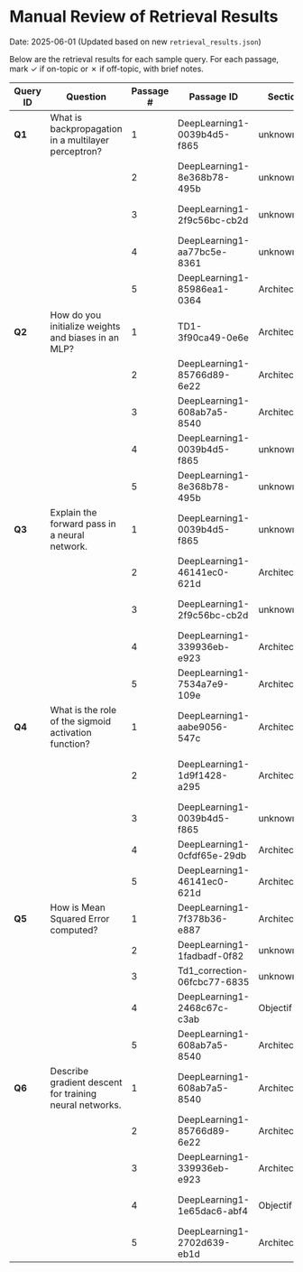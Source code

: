 # Manual Review of Retrieval Results

Date: 2025-06-01 (Updated based on new `retrieval_results.json`)

Below are the retrieval results for each sample query. For each passage, mark ✓ if on-topic or ✗ if off-topic, with brief notes.

| Query ID | Question                                                | Passage # | Passage ID                    | Section      | ✓/✗ | Notes                                                                 |
| -------- | ------------------------------------------------------- | --------- | ----------------------------- | ------------ | --- | --------------------------------------------------------------------- |
| **Q1** | What is backpropagation in a multilayer perceptron?     | 1         | DeepLearning1-0039b4d5-f865   | unknown      | ✗   | About activation functions, not specifically backprop.                  |
|          |                                                         | 2         | DeepLearning1-8e368b78-495b   | unknown      | ✗   | General intro/plan for MLP, not the algorithm.                        |
|          |                                                         | 3         | DeepLearning1-2f9c56bc-cb2d   | unknown      | ✗   | About energy consumption, perceptron simple; off-topic.                 |
|          |                                                         | 4         | DeepLearning1-aa77bc5e-8361   | unknown      | ?   | Mentions MLP & Apprentissage/Optimisation in plan; indirect.          |
|          |                                                         | 5         | DeepLearning1-85986ea1-0364   | Architecture | ?   | Roles of activation functions in MLPs; indirect to backprop.          |
| **Q2** | How do you initialize weights and biases in an MLP?     | 1         | TD1-3f90ca49-0e6e             | Architecture | ✗   | "Architecture du MLP" header; too general, no init details.           |
|          |                                                         | 2         | DeepLearning1-85766d89-6e22   | Architecture | ?   | Mentions Poids (θ) and biais, but in context of gradient/optimization.  |
|          |                                                         | 3         | DeepLearning1-608ab7a5-8540   | Architecture | ✗   | About gradient descent variants, not initialization.                    |
|          |                                                         | 4         | DeepLearning1-0039b4d5-f865   | unknown      | ✗   | About activation functions, not weight initialization.                |
|          |                                                         | 5         | DeepLearning1-8e368b78-495b   | unknown      | ✗   | General intro/plan for MLP, not initialization.                       |
| **Q3** | Explain the forward pass in a neural network.           | 1         | DeepLearning1-0039b4d5-f865   | unknown      | ✗   | About activation functions, not specifically forward pass.              |
|          |                                                         | 2         | DeepLearning1-46141ec0-621d   | Architecture | ✓   | Describes final prediction, neuron types for outputs; related to pass.  |
|          |                                                         | 3         | DeepLearning1-2f9c56bc-cb2d   | unknown      | ✗   | About energy consumption, perceptron simple; off-topic.                 |
|          |                                                         | 4         | DeepLearning1-339936eb-e923   | Architecture | ✓   | "La propagation avant calcule la sortie du réseau." - Directly relevant. |
|          |                                                         | 5         | DeepLearning1-7534a7e9-109e   | Architecture | ✓   | Formulas Z(l) and A(l) = f(zl) are core to forward pass.              |
| **Q4** | What is the role of the sigmoid activation function?    | 1         | DeepLearning1-aabe9056-547c   | Architecture | ✓   | Example of applying sigmoid for probability.                          |
|          |                                                         | 2         | DeepLearning1-1d9f1428-a295   | Architecture | ✓   | Mentions non-linearity, adapting output, specifically names Sigmoid.    |
|          |                                                         | 3         | DeepLearning1-0039b4d5-f865   | unknown      | ?   | General activation definition; sigmoid is an example.                 |
|          |                                                         | 4         | DeepLearning1-0cfdf65e-29db   | Architecture | ✗   | Example provided is for Tanh, not Sigmoid.                            |
|          |                                                         | 5         | DeepLearning1-46141ec0-621d   | Architecture | ✓   | Mentions "Classification binaire → 1 neurone (Sigmoïde)".              |
| **Q5** | How is Mean Squared Error computed?                     | 1         | DeepLearning1-7f378b36-e887   | Architecture | ?   | Mentions "Types de Fonctions de Perte" and regression; MSE is a type.   |
|          |                                                         | 2         | DeepLearning1-1fadbadf-0f82   | unknown      | ✗   | Perceptron weight update rule, not MSE.                               |
|          |                                                         | 3         | Td1\_correction-06fcbc77-6835 | unknown      | ✗   | Calculation of loss (binary cross-entropy), not MSE.                  |
|          |                                                         | 4         | DeepLearning1-2468c67c-c3ab   | Objectif     | ✗   | Mentions MAE and R2 for regression, not MSE computation details.        |
|          |                                                         | 5         | DeepLearning1-608ab7a5-8540   | Architecture | ✗   | Gradient descent variants, not MSE.                                   |
| **Q6** | Describe gradient descent for training neural networks. | 1         | DeepLearning1-608ab7a5-8540   | Architecture | ✓   | Describes Batch, Stochastic, and Mini-Batch Gradient Descent.         |
|          |                                                         | 2         | DeepLearning1-85766d89-6e22   | Architecture | ✓   | Defines terms for gradient descent: θ, η, ∇θLθ.                       |
|          |                                                         | 3         | DeepLearning1-339936eb-e923   | Architecture | ✓   | "La descente de gradient met à jour les paramètres..."                  |
|          |                                                         | 4         | DeepLearning1-1e65dac6-abf4   | Objectif     | ?   | Lists hyperparameters including learning rate; related to optimization. |
|          |                                                         | 5         | DeepLearning1-2702d639-eb1d   | Architecture | ✓   | Describes advanced optimizers like Momentum, RMSProp, Adam.           |